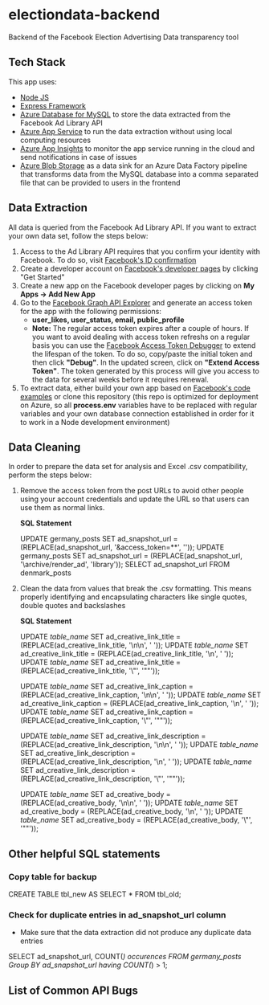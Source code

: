 # electiondata-backend

Backend of the Facebook Election Advertising Data transparency tool

## Tech Stack

This app uses:

- [Node JS](https://nodejs.org/en/)
- [Express Framework](https://expressjs.com/)
- [Azure Database for MySQL](https://azure.microsoft.com/en-us/services/mysql/) to store the data extracted from the Facebook Ad Library API
- [Azure App Service](https://azure.microsoft.com/en-us/services/app-service/) to run the data extraction without using local computing resources
- [Azure App Insights](https://azure.microsoft.com/en-us/services/monitor/) to monitor the app service running in the cloud and send notifications in case of issues
- [Azure Blob Storage](https://azure.microsoft.com/en-us/services/storage/blobs/) as a data sink for an Azure Data Factory pipeline that transforms  data from the MySQL database into a comma separated file that can be provided to users in the frontend

## Data Extraction

All data is queried from the Facebook Ad Library API. If you want to extract your own data set, follow the steps below:

1. Access to the Ad Library API requires that you confirm your identity with Facebook. To do so, visit [Facebook's ID confirmation](https://www.facebook.com/id)
2. Create a developer account on [Facebook's developer pages](https://developers.facebook.com/) by clicking "Get Started"
3. Create a new app on the Facebook developer pages by clicking on **My Apps -> Add New App**
4. Go to the [Facebook Graph API Explorer](https://developers.facebook.com/tools/explorer/) and generate an access token for the app with the following permissions:
   - **user_likes, user_status, email, public_profile**
   - **Note:** The regular access token expires after a couple of hours. If you want to avoid dealing with access token refreshs on a regular basis you can use the [Facebook Access Token Debugger](https://developers.facebook.com/tools/debug/accesstoken/) to extend the lifespan of the token. To do so, copy/paste the initial token and then click **"Debug"**. In the updated screen, click on **"Extend Access Token"**. The token generated by this process will give you access to the data for several weeks before it requires renewal.
5. To extract data, either build your own app based on [Facebook's code examples](https://www.facebook.com/ads/library/api/?source=archive-landing-page) or clone this repository (this repo is optimized for deployment on Azure, so all **process.env** variables have to be replaced with regular variables and your own database connection established in order for it to work in a Node development environment)

## Data Cleaning

In order to prepare the data set for analysis and Excel .csv compatibility, perform the steps below:

1.  Remove the access token from the post URLs to avoid other people using your account credentials and update the URL so that users can use them as normal links.

    **SQL Statement**

    UPDATE germany_posts SET ad_snapshot_url = (REPLACE(ad_snapshot_url, '\&access_token=\*\*', ''));
    UPDATE germany_posts SET ad_snapshot_url = (REPLACE(ad_snapshot_url, '\archive/render_ad', 'library'));
    SELECT ad_snapshot_url FROM denmark_posts

2. Clean the data from values that break the .csv formatting. This means properly identifying and encapsulating characters like single quotes, double quotes and backslashes

    **SQL Statement**

    UPDATE *table_name* SET ad_creative_link_title = (REPLACE(ad_creative_link_title, '\\n\\n', ' '));
    UPDATE *table_name* SET ad_creative_link_title = (REPLACE(ad_creative_link_title, '\\n', ' '));
    UPDATE *table_name* SET ad_creative_link_title = (REPLACE(ad_creative_link_title, '\\"', '""'));

    UPDATE *table_name* SET ad_creative_link_caption = (REPLACE(ad_creative_link_caption, '\\n\\n', ' '));
    UPDATE *table_name* SET ad_creative_link_caption = (REPLACE(ad_creative_link_caption, '\\n', ' '));
    UPDATE *table_name* SET ad_creative_link_caption = (REPLACE(ad_creative_link_caption, '\\"', '""'));

    UPDATE *table_name* SET ad_creative_link_description = (REPLACE(ad_creative_link_description, '\\n\\n', ' '));
    UPDATE *table_name* SET ad_creative_link_description = (REPLACE(ad_creative_link_description, '\\n', ' '));
    UPDATE *table_name* SET ad_creative_link_description = (REPLACE(ad_creative_link_description, '\\"', '""'));

    UPDATE *table_name* SET ad_creative_body = (REPLACE(ad_creative_body, '\\n\\n', ' '));
    UPDATE *table_name* SET ad_creative_body = (REPLACE(ad_creative_body, '\\n', ' '));
    UPDATE *table_name* SET ad_creative_body = (REPLACE(ad_creative_body, '\\"', '""'));

## Other helpful SQL statements

### Copy table for backup

CREATE TABLE tbl_new AS SELECT \* FROM tbl_old;

### Check for duplicate entries in ad_snapshot_url column

- Make sure that the data extraction did not produce any duplicate data entries

SELECT ad_snapshot_url, COUNT(_) occurences
FROM germany_posts
Group BY ad_snapshot_url
having COUNT(_) > 1;

## List of Common API Bugs
